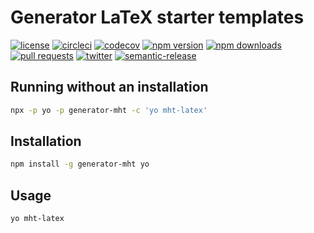 # Generator LaTeX starter templates

[![license](https://img.shields.io/npm/l/generator-mht)](https://github.com/MichaelHettmer/generator-mht/blob/master/LICENSE.md)
[![circleci](https://circleci.com/gh/MichaelHettmer/generator-mht.svg?style=shield)](https://circleci.com/gh/MichaelHettmer/generator-mht)
[![codecov](https://codecov.io/gh/MichaelHettmer/generator-mht/branch/master/graph/badge.svg)](https://codecov.io/gh/MichaelHettmer/generator-mht)
[![npm version](https://img.shields.io/npm/v/generator-mht)](https://www.npmjs.com/package/generator-mht)
[![npm downloads](https://img.shields.io/npm/dw/generator-mht)](https://www.npmjs.com/package/generator-mht)
[![pull requests](https://img.shields.io/badge/PRs-welcome-brightgreen.svg)](https://github.com/MichaelHettmer/generator-mht/compare)
[![twitter](https://img.shields.io/twitter/follow/MichaelHettmer.svg?label=Follow%20@MichaelHettmer)](https://twitter.com/intent/follow?screen_name=MichaelHettmer)
[![semantic-release](https://img.shields.io/badge/%20%20%F0%9F%93%A6%F0%9F%9A%80-semantic--release-e10079.svg)](https://github.com/semantic-release/semantic-release)

## Running without an installation

```sh
npx -p yo -p generator-mht -c 'yo mht-latex'
```

## Installation

```sh
npm install -g generator-mht yo
```

## Usage

```sh
yo mht-latex
```